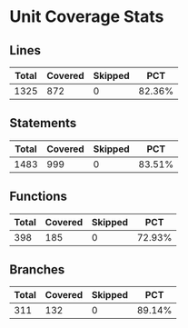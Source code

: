 # Unit Coverage Stats

## Lines

| Total | Covered | Skipped | PCT    |
| ----- | ------- | ------- | ------ |
| 1325  | 872     | 0       | 82.36% |

## Statements

| Total | Covered | Skipped | PCT    |
| ----- | ------- | ------- | ------ |
| 1483  | 999     | 0       | 83.51% |

## Functions

| Total | Covered | Skipped | PCT    |
| ----- | ------- | ------- | ------ |
| 398   | 185     | 0       | 72.93% |

## Branches

| Total | Covered | Skipped | PCT    |
| ----- | ------- | ------- | ------ |
| 311   | 132     | 0       | 89.14% |
